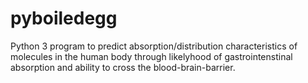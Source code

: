 # pyboiledegg
Python 3 program to predict absorption/distribution characteristics of molecules in the human body through likelyhood of gastrointenstinal absorption and ability to cross the blood-brain-barrier.
